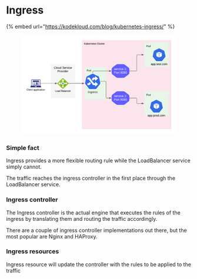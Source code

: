 # Ingress

{% embed url="https://kodekloud.com/blog/kubernetes-ingress/" %}

<figure><img src="../.gitbook/assets/ingress pod network - Page 1.png" alt=""><figcaption></figcaption></figure>

### Simple fact

Ingress provides a more flexible routing rule while the LoadBalancer service simply cannot.

The traffic reaches the ingress controller in the first place through the LoadBalancer service.

### Ingress controller

The Ingress controller is the actual engine that executes the rules of the ingress by translating them and routing the traffic accordingly.

There are a couple of ingress controller implementations out there, but the most popular are Nginx and HAProxy.

### Ingress resources

Ingress resource will update the controller with the rules to be applied to the traffic
